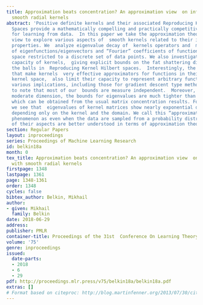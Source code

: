 ```yaml
---
title: Approximation beats concentration? An approximation view  on inference with
  smooth radial kernels
abstract: 'Positive definite kernels and their associated Reproducing Kernel Hilbert
  Spaces provide a mathematically compelling and practically competitive framework
  for learning from data.  In this paper we take the approximation theory point of
  view to explore various aspects of  smooth kernels related to their inferential
  properties. We  analyze eigenvalue decay of  kernels operators and  matrices,  properties
  of eigenfunctions/eigenvectors and “Fourier” coefficients of functions in the kernel
  space restricted to a discrete set of data points. We also investigate the fitting
  capacity of kernels,  giving explicit bounds on the fat shattering dimension of
  the balls in  Reproducing Kernel Hilbert spaces.  Interestingly, the same properties
  that make kernels  very effective approximators for functions in their “native”
  kernel space,  also limit their capacity to represent arbitrary functions.  We discuss
  various implications, including those for gradient descent type methods. It is important
  to note that most of our  bounds are measure independent.  Moreover,  at least in
  moderate dimension, the bounds for eigenvalues are much tighter than the bounds
  which can be obtained from the usual matrix concentration results. For example,
  we see that  eigenvalues of kernel matrices show nearly exponential decay with constants
  depending only on the kernel and the domain. We call this “approximation beats concentration”
  phenomenon as even when the data are sampled from a probability distribution, some
  of their aspects are better understood in terms of approximation theory.  '
section: Regular Papers
layout: inproceedings
series: Proceedings of Machine Learning Research
id: belkin18a
month: 0
tex_title: Approximation beats concentration? An approximation view  on inference
  with smooth radial kernels
firstpage: 1348
lastpage: 1361
page: 1348-1361
order: 1348
cycles: false
bibtex_author: Belkin, Mikhail
author:
- given: Mikhail
  family: Belkin
date: 2018-06-29
address: 
publisher: PMLR
container-title: Proceedings of the 31st  Conference On Learning Theory
volume: '75'
genre: inproceedings
issued:
  date-parts:
  - 2018
  - 6
  - 29
pdf: http://proceedings.mlr.press/v75/belkin18a/belkin18a.pdf
extras: []
# Format based on citeproc: http://blog.martinfenner.org/2013/07/30/citeproc-yaml-for-bibliographies/
---
```

